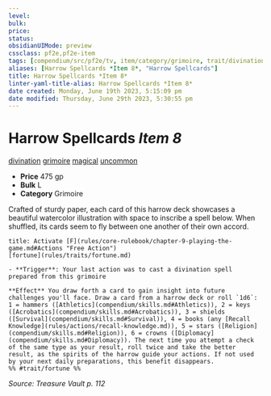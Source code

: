 ```yaml
---
level:
bulk:
price:
status:
obsidianUIMode: preview
cssclass: pf2e,pf2e-item
tags: [compendium/src/pf2e/tv, item/category/grimoire, trait/divination, trait/grimoire, trait/magical, trait/uncommon]
aliases: [Harrow Spellcards *Item 8*, "Harrow Spellcards"]
title: Harrow Spellcards *Item 8*
linter-yaml-title-alias: Harrow Spellcards *Item 8*
date created: Monday, June 19th 2023, 5:15:09 pm
date modified: Thursday, June 29th 2023, 5:30:55 pm
---
```


# Harrow Spellcards *Item 8*

[divination](rules/traits/divination.md) [grimoire](rules/traits/grimoire-som.md) [magical](rules/traits/magical.md) [uncommon](rules/traits/uncommon.md)  

- **Price** 475 gp
- **Bulk** L
- **Category** Grimoire

Crafted of sturdy paper, each card of this harrow deck showcases a beautiful watercolor illustration with space to inscribe a spell below. When shuffled, its cards seem to fly between one another of their own accord.

```ad-embed-ability
title: Activate [F](rules/core-rulebook/chapter-9-playing-the-game.md#Actions "Free Action")
[fortune](rules/traits/fortune.md)  

- **Trigger**: Your last action was to cast a divination spell prepared from this grimoire

**Effect** You draw forth a card to gain insight into future challenges you'll face. Draw a card from a harrow deck or roll `1d6`: 1 = hammers ([Athletics](compendium/skills.md#Athletics)), 2 = keys ([Acrobatics](compendium/skills.md#Acrobatics)), 3 = shields ([Survival](compendium/skills.md#Survival)), 4 = books (any [Recall Knowledge](rules/actions/recall-knowledge.md)), 5 = stars ([Religion](compendium/skills.md#Religion)), 6 = crowns ([Diplomacy](compendium/skills.md#Diplomacy)). The next time you attempt a check of the same type as your result, roll twice and take the better result, as the spirits of the harrow guide your actions. If not used by your next daily preparations, this benefit disappears.  
%% #trait/fortune %%
```

*Source: Treasure Vault p. 112*

